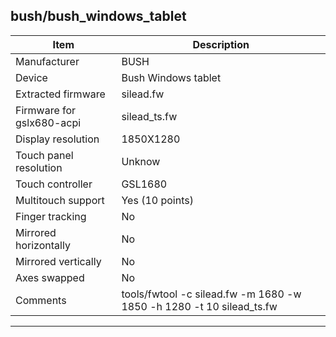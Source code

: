 bush/bush_windows_tablet
--------------------------------------
| Item                      | Description                                                               |
|---------------------------|---------------------------------------------------------------------------|
| Manufacturer              | BUSH                                                                      |
| Device                    | Bush Windows tablet                                                                 |
| Extracted firmware        | silead.fw                                                            |
| Firmware for gslx680-acpi | silead_ts.fw                                                              |
| Display resolution        | 1850X1280                                                                  |
| Touch panel resolution    | Unknow                                                                    |
| Touch controller          | GSL1680                                                                   |
| Multitouch support        | Yes (10 points)                                                           |
| Finger tracking           | No                                                                        |
| Mirrored horizontally     | No                                                                       |
| Mirrored vertically       | No                                                                        |
| Axes swapped              | No                                                                       |
| Comments                  | tools/fwtool -c silead.fw -m 1680 -w 1850 -h 1280 -t 10 silead_ts.fw           |
--------------------------------------
